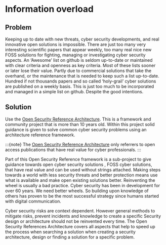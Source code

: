 # Information overload

## Problem
Keeping up to date with new threats, cyber security developments, and real innovative open solutions is impossible. There are just too many very interesting scientific papers that appear weekly, too many real nice new FOSS solutions for fighting, managing or investigating cyber security aspects. An ‘Awesome’  list on github is seldom up-to-date or maintained with clear criteria and openness as key criteria. Most of these lists sooner or later lose their value. Partly due to commercial solutions that take the overhand, or the maintenance that is needed to keep such a list up-to-date. Hundred if not thousands papers and so called ‘holy-grail’ cyber solutions are published on a weekly basis. This is just too much to be incorporated and managed in a simple list on github. Despite the good intentions.


## Solution

Use the [Open Security Reference Architecture](https://nocomplexity.com/documents/securityarchitecture/introduction.html). This is a framework and community project that is more than 10 years old. Within this project solid guidance is given to solve common cyber security problems using an architecture reference framework. 

:::{note}
The [Open Security Reference Architecture](https://nocomplexity.com/documents/securityarchitecture/introduction.html) only referrers to open access publications that have real value for cyber professionals.
:::

 Part of this Open Security Reference framework is a sub-project to give guidance towards open cyber security solutions , FOSS cyber solutions,  that have real value and can be used without strings attached. Making steps towards a world with less security threats and better protection means use what is available and make open existing solutions better. Reinventing the wheel is usually a bad practice. Cyber security has been in development for over 60 years. We need better wheels. So building upon knowledge of others has proven to be the most successful strategy since humans started with digital communication. 

Cyber security risks are context dependent. However general methods to mitigate risks, prevent incidents and knowledge to create a specific Security design or architecture should not be reinvented every time. The Open Security References Architecture covers all aspects that help to speed up the process when searching a solution when creating a security architecture, design or finding a solution for a specific problem. 



